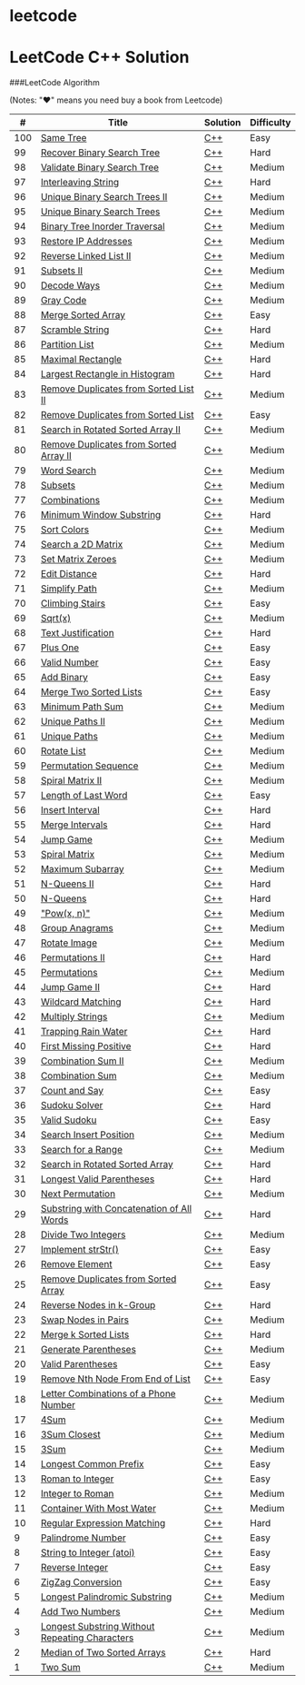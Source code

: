 # leetcode

LeetCode C++ Solution
========

###LeetCode Algorithm

(Notes: "&hearts;" means you need buy a book from Leetcode)


| # | Title | Solution | Difficulty |
|---| ----- | -------- | ---------- |
|100|[Same Tree](https://oj.leetcode.com/problems/same-tree/)| [C++](./algorithms/sameTree.cpp)|Easy|
|99|[Recover Binary Search Tree](https://oj.leetcode.com/problems/recover-binary-search-tree/)| [C++](./algorithms/recoverBinarySearchTree.cpp)|Hard|
|98|[Validate Binary Search Tree](https://oj.leetcode.com/problems/validate-binary-search-tree/)| [C++](./algorithms/validateBinarySearchTree.cpp)|Medium|
|97|[Interleaving String](https://oj.leetcode.com/problems/interleaving-string/)| [C++](./algorithms/interleavingString.cpp)|Hard|
|96|[Unique Binary Search Trees II](https://oj.leetcode.com/problems/unique-binary-search-trees-ii/)| [C++](./algorithms/uniqueBinarySearchTreesII.cpp)|Medium|
|95|[Unique Binary Search Trees](https://oj.leetcode.com/problems/unique-binary-search-trees/)| [C++](./algorithms/uniqueBinarySearchTrees.cpp)|Medium|
|94|[Binary Tree Inorder Traversal](https://oj.leetcode.com/problems/binary-tree-inorder-traversal/)| [C++](./algorithms/binaryTreeInorderTraversal.cpp)|Medium|
|93|[Restore IP Addresses](https://oj.leetcode.com/problems/restore-ip-addresses/)| [C++](./algorithms/restoreIPAddresses.cpp)|Medium|
|92|[Reverse Linked List II](https://oj.leetcode.com/problems/reverse-linked-list-ii/)| [C++](./algorithms/reverseLinkedList.II.cpp)|Medium|
|91|[Subsets II](https://oj.leetcode.com/problems/subsets-ii/)| [C++](./algorithms/subsets.II.cpp)|Medium|
|90|[Decode Ways](https://oj.leetcode.com/problems/decode-ways/)| [C++](./algorithms/decodeWays.cpp)|Medium|
|89|[Gray Code](https://oj.leetcode.com/problems/gray-code/)| [C++](./algorithms/grayCode.cpp)|Medium|
|88|[Merge Sorted Array](https://oj.leetcode.com/problems/merge-sorted-array/)| [C++](./algorithms/mergeTwoSortedArray.cpp)|Easy|
|87|[Scramble String](https://oj.leetcode.com/problems/scramble-string/)| [C++](./algorithms/scrambleString.cpp)|Hard|
|86|[Partition List](https://oj.leetcode.com/problems/partition-list/)| [C++](./algorithms/partitionList.cpp)|Medium|
|85|[Maximal Rectangle](https://oj.leetcode.com/problems/maximal-rectangle/)| [C++](./algorithms/maximalRectangle.cpp)|Hard|
|84|[Largest Rectangle in Histogram](https://oj.leetcode.com/problems/largest-rectangle-in-histogram/)| [C++](./algorithms/largestRectangleInHistogram.cpp)|Hard|
|83|[Remove Duplicates from Sorted List II](https://oj.leetcode.com/problems/remove-duplicates-from-sorted-list-ii/)| [C++](./algorithms/removeDuplicatesFromSortedListII.cpp)|Medium|
|82|[Remove Duplicates from Sorted List](https://oj.leetcode.com/problems/remove-duplicates-from-sorted-list/)| [C++](./algorithms/removeDuplicatesFromSortedList.cpp)|Easy|
|81|[Search in Rotated Sorted Array II](https://oj.leetcode.com/problems/search-in-rotated-sorted-array-ii/)| [C++](./algorithms/searchInRotatedSortedArrayII.cpp)|Medium|
|80|[Remove Duplicates from Sorted Array II](https://oj.leetcode.com/problems/remove-duplicates-from-sorted-array-ii/)| [C++](./algorithms/removeDuplicatesFromSortedArrayII.cpp)|Medium|
|79|[Word Search](https://oj.leetcode.com/problems/word-search/)| [C++](./algorithms/wordSearch.cpp)|Medium|
|78|[Subsets](https://oj.leetcode.com/problems/subsets/)| [C++](./algorithms/subsets.cpp)|Medium|
|77|[Combinations](https://oj.leetcode.com/problems/combinations/)| [C++](./algorithms/combinations.cpp)|Medium|
|76|[Minimum Window Substring](https://oj.leetcode.com/problems/minimum-window-substring/)| [C++](./algorithms/minimumWindowSubstring.cpp)|Hard|
|75|[Sort Colors](https://oj.leetcode.com/problems/sort-colors/)| [C++](./algorithms/sortColors.cpp)|Medium|
|74|[Search a 2D Matrix](https://oj.leetcode.com/problems/search-a-2d-matrix/)| [C++](./algorithms/search2DMatrix.cpp)|Medium|
|73|[Set Matrix Zeroes](https://oj.leetcode.com/problems/set-matrix-zeroes/)| [C++](./algorithms/setMatrixZeroes.cpp)|Medium|
|72|[Edit Distance](https://oj.leetcode.com/problems/edit-distance/)| [C++](./algorithms/editDistance.cpp)|Hard|
|71|[Simplify Path](https://oj.leetcode.com/problems/simplify-path/)| [C++](./algorithms/simplifyPath.cpp)|Medium|
|70|[Climbing Stairs](https://oj.leetcode.com/problems/climbing-stairs/)| [C++](./algorithms/climbStairs.cpp)|Easy|
|69|[Sqrt(x)](https://oj.leetcode.com/problems/sqrtx/)| [C++](./algorithms/sqrt.cpp)|Medium|
|68|[Text Justification](https://oj.leetcode.com/problems/text-justification/)| [C++](./algorithms/textJustification.cpp)|Hard|
|67|[Plus One](https://oj.leetcode.com/problems/plus-one/)| [C++](./algorithms/plusOne.cpp)|Easy|
|66|[Valid Number](https://oj.leetcode.com/problems/valid-number/)| [C++](./algorithms/validNumber.cpp)|Easy|
|65|[Add Binary](https://oj.leetcode.com/problems/add-binary/)| [C++](./algorithms/addBinary.cpp)|Easy|
|64|[Merge Two Sorted Lists](https://oj.leetcode.com/problems/merge-two-sorted-lists/)| [C++](./algorithms/mergeTwoSortedList.cpp)|Easy|
|63|[Minimum Path Sum](https://oj.leetcode.com/problems/minimum-path-sum/)| [C++](./algorithms/minimumPathSum.cpp)|Medium|
|62|[Unique Paths II](https://oj.leetcode.com/problems/unique-paths-ii/)| [C++](./algorithms/uniquePathsII.cpp)|Medium|
|61|[Unique Paths](https://oj.leetcode.com/problems/unique-paths/)| [C++](./algorithms/uniquePaths.cpp)|Medium|
|60|[Rotate List](https://oj.leetcode.com/problems/rotate-list/)| [C++](./algorithms/rotateList.cpp)|Medium|
|59|[Permutation Sequence](https://oj.leetcode.com/problems/permutation-sequence/)| [C++](./algorithms/permutationSequence.cpp)|Medium|
|58|[Spiral Matrix II](https://oj.leetcode.com/problems/spiral-matrix-ii/)| [C++](./algorithms/spiralMatrix.II.cpp)|Medium|
|57|[Length of Last Word](https://oj.leetcode.com/problems/length-of-last-word/)| [C++](./algorithms/lengthOfLastWord.cpp)|Easy|
|56|[Insert Interval](https://oj.leetcode.com/problems/insert-interval/)| [C++](./algorithms/insertInterval.cpp)|Hard|
|55|[Merge Intervals](https://oj.leetcode.com/problems/merge-intervals/)| [C++](./algorithms/mergeIntervals.cpp)|Hard|
|54|[Jump Game](https://oj.leetcode.com/problems/jump-game/)| [C++](./algorithms/jumpGame.cpp)|Medium|
|53|[Spiral Matrix](https://oj.leetcode.com/problems/spiral-matrix/)| [C++](./algorithms/spiralMatrix.cpp)|Medium|
|52|[Maximum Subarray](https://oj.leetcode.com/problems/maximum-subarray/)| [C++](./algorithms/maximumSubArray.cpp)|Medium|
|51|[N-Queens II](https://oj.leetcode.com/problems/n-queens-ii/)| [C++](./algorithms/nQueuens.II.cpp)|Hard|
|50|[N-Queens](https://oj.leetcode.com/problems/n-queens/)| [C++](./algorithms/nQueuens.cpp)|Hard|
|49|["Pow(x, n)"](https://oj.leetcode.com/problems/powx-n/)| [C++](./algorithms/pow.cpp)|Medium|
|48|[Group Anagrams](https://oj.leetcode.com/problems/anagrams/)| [C++](./algorithms/GroupAnagrams.cpp)|Medium|
|47|[Rotate Image](https://oj.leetcode.com/problems/rotate-image/)| [C++](./algorithms/rotateImage.cpp)|Medium|
|46|[Permutations II](https://oj.leetcode.com/problems/permutations-ii/)| [C++](./algorithms/permutations.II.cpp)|Hard|
|45|[Permutations](https://oj.leetcode.com/problems/permutations/)| [C++](./algorithms/permutations.cpp)|Medium|
|44|[Jump Game II](https://oj.leetcode.com/problems/jump-game-ii/)| [C++](./algorithms/jumpGame.II.cpp)|Hard|
|43|[Wildcard Matching](https://oj.leetcode.com/problems/wildcard-matching/)| [C++](./algorithms/wildcardMatching.cpp)|Hard|
|42|[Multiply Strings](https://oj.leetcode.com/problems/multiply-strings/)| [C++](./algorithms/multiplyStrings.cpp)|Medium|
|41|[Trapping Rain Water](https://oj.leetcode.com/problems/trapping-rain-water/)| [C++](./algorithms/trappingRainWater.cpp)|Hard|
|40|[First Missing Positive](https://oj.leetcode.com/problems/first-missing-positive/)| [C++](./algorithms/firstMissingPositive.cpp)|Hard|
|39|[Combination Sum II](https://oj.leetcode.com/problems/combination-sum-ii/)| [C++](./algorithms/combinationSum.II.cpp)|Medium|
|38|[Combination Sum](https://oj.leetcode.com/problems/combination-sum/)| [C++](./algorithms/combinationSum.cpp)|Medium|
|37|[Count and Say](https://oj.leetcode.com/problems/count-and-say/)| [C++](./algorithms/countAndSay.cpp)|Easy|
|36|[Sudoku Solver](https://oj.leetcode.com/problems/sudoku-solver/)| [C++](./algorithms/sudokuSolver.cpp)|Hard|
|35|[Valid Sudoku](https://oj.leetcode.com/problems/valid-sudoku/)| [C++](./algorithms/validSudoku.cpp)|Easy|
|34|[Search Insert Position](https://oj.leetcode.com/problems/search-insert-position/)| [C++](./algorithms/searchInsertPosition.cpp)|Medium|
|33|[Search for a Range](https://oj.leetcode.com/problems/search-for-a-range/)| [C++](./algorithms/searchForRange.cpp)|Medium|
|32|[Search in Rotated Sorted Array](https://oj.leetcode.com/problems/search-in-rotated-sorted-array/)| [C++](./algorithms/searchInRotatedSortedArray.cpp)|Hard|
|31|[Longest Valid Parentheses](https://oj.leetcode.com/problems/longest-valid-parentheses/)| [C++](./algorithms/longestValidParentheses.cpp)|Hard|
|30|[Next Permutation](https://oj.leetcode.com/problems/next-permutation/)| [C++](./algorithms/nextPermutation.cpp)|Medium|
|29|[Substring with Concatenation of All Words](https://oj.leetcode.com/problems/substring-with-concatenation-of-all-words/)| [C++](./algorithms/substringWithConcatenationOfAllWords.cpp)|Hard|
|28|[Divide Two Integers](https://oj.leetcode.com/problems/divide-two-integers/)| [C++](./algorithms/divideTwoInt.cpp)|Medium|
|27|[Implement strStr()](https://oj.leetcode.com/problems/implement-strstr/)| [C++](./algorithms/strStr.cpp)|Easy|
|26|[Remove Element](https://oj.leetcode.com/problems/remove-element/)| [C++](./algorithms/removeElement.cpp)|Easy|
|25|[Remove Duplicates from Sorted Array](https://oj.leetcode.com/problems/remove-duplicates-from-sorted-array/)| [C++](./algorithms/removeDuplicatesFromSortedArray.cpp)|Easy|
|24|[Reverse Nodes in k-Group](https://oj.leetcode.com/problems/reverse-nodes-in-k-group/)| [C++](./algorithms/reverseNodesInKGroup.cpp)|Hard|
|23|[Swap Nodes in Pairs](https://oj.leetcode.com/problems/swap-nodes-in-pairs/)| [C++](./algorithms/swapNodesInPairs.cpp)|Medium|
|22|[Merge k Sorted Lists](https://oj.leetcode.com/problems/merge-k-sorted-lists/)| [C++](./algorithms/mergeKSortedLists.cpp)|Hard|
|21|[Generate Parentheses](https://oj.leetcode.com/problems/generate-parentheses/)| [C++](./algorithms/generateParentheses.cpp)|Medium|
|20|[Valid Parentheses](https://oj.leetcode.com/problems/valid-parentheses/)| [C++](./algorithms/validParentheses.cpp)|Easy|
|19|[Remove Nth Node From End of List](https://oj.leetcode.com/problems/remove-nth-node-from-end-of-list/)| [C++](./algorithms/removeNthNodeFromEndOfList.cpp)|Easy|
|18|[Letter Combinations of a Phone Number](https://oj.leetcode.com/problems/letter-combinations-of-a-phone-number/)| [C++](./algorithms/letterCombinationsOfAPhoneNumber.cpp)|Medium|
|17|[4Sum](https://oj.leetcode.com/problems/4sum/)| [C++](./algorithms/4Sum.cpp)|Medium|
|16|[3Sum Closest](https://oj.leetcode.com/problems/3sum-closest/)| [C++](./algorithms/3SumClosest.cpp)|Medium|
|15|[3Sum](https://oj.leetcode.com/problems/3sum/)| [C++](./algorithms/3Sum.cpp)|Medium|
|14|[Longest Common Prefix](https://oj.leetcode.com/problems/longest-common-prefix/)| [C++](./algorithms/longestCommonPrefix.cpp)|Easy|
|13|[Roman to Integer](https://oj.leetcode.com/problems/roman-to-integer/)| [C++](./algorithms/romanToInteger.cpp)|Easy|
|12|[Integer to Roman](https://oj.leetcode.com/problems/integer-to-roman/)| [C++](./algorithms/integerToRoman.cpp)|Medium|
|11|[Container With Most Water](https://oj.leetcode.com/problems/container-with-most-water/)| [C++](./algorithms/containerWithMostWater.cpp)|Medium|
|10|[Regular Expression Matching](https://oj.leetcode.com/problems/regular-expression-matching/)| [C++](./algorithms/regularExpressionMatching.cpp)|Hard|
|9|[Palindrome Number](https://oj.leetcode.com/problems/palindrome-number/)| [C++](./algorithms/palindromeNumber.cpp)|Easy|
|8|[String to Integer (atoi)](https://oj.leetcode.com/problems/string-to-integer-atoi/)| [C++](./algorithms/stringToIntegerAtoi.cpp)|Easy|
|7|[Reverse Integer](https://oj.leetcode.com/problems/reverse-integer/)| [C++](./algorithms/reverseInteger.cpp)|Easy|
|6|[ZigZag Conversion](https://oj.leetcode.com/problems/zigzag-conversion/)| [C++](./algorithms/zigZagConversion.cpp)|Easy|
|5|[Longest Palindromic Substring](https://oj.leetcode.com/problems/longest-palindromic-substring/)| [C++](./algorithms/longestPalindromicSubstring.cpp)|Medium|
|4|[Add Two Numbers](https://oj.leetcode.com/problems/add-two-numbers/)| [C++](./algorithms/addTwoNumbers.cpp)|Medium|
|3|[Longest Substring Without Repeating Characters](https://oj.leetcode.com/problems/longest-substring-without-repeating-characters/)| [C++](./algorithms/longestSubstringWithoutRepeatingCharacters.cpp)|Medium|
|2|[Median of Two Sorted Arrays](https://oj.leetcode.com/problems/median-of-two-sorted-arrays/)| [C++](./algorithms/medianOfTwoSortedArrays.cpp)|Hard|
|1|[Two Sum](https://oj.leetcode.com/problems/two-sum/)| [C++](./algorithms/twoSum.cpp)|Medium|


